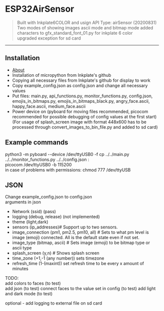 # ESP32AirSensor

>Built with Inkplate6COLOR and usign API Type: airSensor (20200831)
Two modes of showing images ascii mode and bitmap mode
added characters to gfx_standard_font_01.py for inkplate 6 color  
upgraded exception for sd card

---

## Installation  
- [About](#about)
- Installation of micropython from Inkplate's github
- Copying all necessary files from Inkplate's github for display to work
- Copy example_config.json as config.json and change all necessary values
- Put files: main.py, api_functions.py, monitor_functions.py, config.json, emojis_in_bitmaps.py, emojis_in_bitmaps_black.py, angry_face.ascii, happy_face.ascii, medium_face.ascii
- Power device on (pyboard for moving files recommended, picocom recommended for possible debugging of config values at the first start)
  (For usage of splash_screen image with format 448x600 has to be processed through convert_images_to_bin_file.py and added to sd card)
## Example commands
 python3 -m pyboard --device /dev/ttyUSB0 -f cp ../../main.py ../../monitor_functions.py ../../config.json :  
 picocom /dev/ttyUSB0 -b 115200  
 in case of problems with permissions:  chmod 777 /dev/ttyUSB
## JSON
Change example_config.json to config.json  
arguments in json  
- Network (ssid) (pass)
- logging (debug, release) (not implemented)
- theme (light,dark)
- sensors (ip_addresses)# Support up to two sensors.
- image_connection (pm1, pm2.5, pm10, all) # Sets to what pm level is image (emoji) connected. All is the default state even if not set.
- image_type (bitmap, ascii) # Sets image (emoji) to be bitmap type or ascii type
- splash_screen (y,n) # Shows splash screen
- time_zone (+1,-1 (any number)) sets timezone
- refresh_time (1-(maxint)) set refresh time to be every x amount of minutes

TODO:  
add colors to faces (to test)  
add json (to test)
connect faces to the value set in config (to test)
add light and dark mode (to test)

[//]: # (add logging)
optional - add logging to external file on sd card